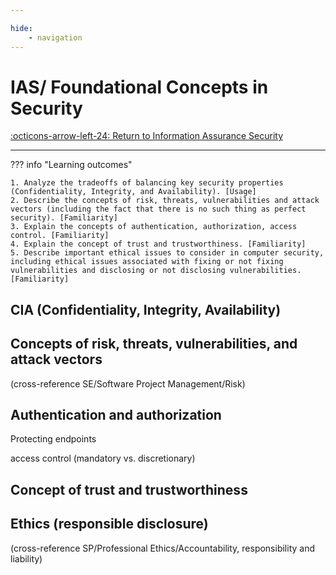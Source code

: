 ```yaml
---

hide:
    - navigation
---
```


# IAS/ Foundational Concepts in Security

[:octicons-arrow-left-24: Return to Information Assurance Security](/Knowledge-Notebook/Information-Assurance-Security/)

---

??? info "Learning outcomes"

    1. Analyze the tradeoffs of balancing key security properties (Confidentiality, Integrity, and Availability). [Usage]
    2. Describe the concepts of risk, threats, vulnerabilities and attack vectors (including the fact that there is no such thing as perfect security). [Familiarity]
    3. Explain the concepts of authentication, authorization, access control. [Familiarity]
    4. Explain the concept of trust and trustworthiness. [Familiarity]
    5. Describe important ethical issues to consider in computer security, including ethical issues associated with fixing or not fixing vulnerabilities and disclosing or not disclosing vulnerabilities. [Familiarity]

## CIA (Confidentiality, Integrity, Availability)

## Concepts of risk, threats, vulnerabilities, and attack vectors 

(cross-reference SE/Software Project Management/Risk)

## Authentication and authorization

<!-- ### JSON Web Tokens

### Cookies

### Sessions

### OAuth

### Passport

### Grant

### Password hashing -->

Protecting endpoints

access control (mandatory vs. discretionary)

## Concept of trust and trustworthiness

## Ethics (responsible disclosure)

(cross-reference SP/Professional Ethics/Accountability, responsibility and liability)